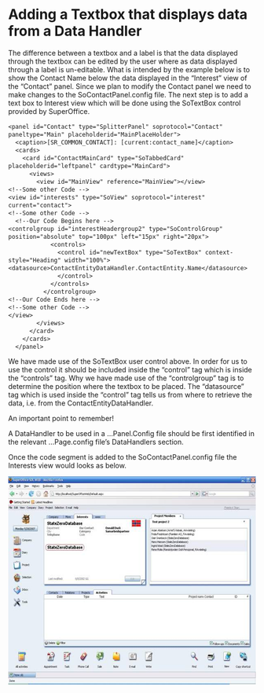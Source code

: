 <properties date="2016-06-24"
SortOrder="9"
/>

Adding a Textbox that displays data from a Data Handler
=======================================================

The difference between a textbox and a label is that the data displayed through the textbox can be edited by the user where as data displayed through a label is un-editable. What is intended by the example below is to show the Contact Name below the data displayed in the “Interest” view of the “Contact” panel. Since we plan to modify the Contact panel we need to make changes to the SoContactPanel.config file. The next step is to add a text box to Interest view which will be done using the SoTextBox control provided by SuperOffice.

```
<panel id="Contact" type="SplitterPanel" soprotocol="Contact" paneltype="Main" placeholderid="MainPlaceHolder">
  <caption>[SR_COMMON_CONTACT]: [current:contact_name]</caption>
  <cards>
    <card id="ContactMainCard" type="SoTabbedCard" placeholderid="leftpanel" cardtype="MainCard">
      <views>
        <view id="MainView" reference="MainView"></view>
<!--Some other Code -->
<view id="interests" type="SoView" soprotocol="interest" current="contact">
<!--Some other Code -->
  <!--Our Code Begins here -->             
<controlgroup id="interestHeadergroup2" type="SoControlGroup" position="absolute" top="100px" left="15px" right="20px">
            <controls>
              <control id="newTextBox" type="SoTextBox" context-style="Heading" width="100%">
<datasource>ContactEntityDataHandler.ContactEntity.Name</datasource>
              </control>
            </controls>
          </controlgroup>
<!--Our Code Ends here -->
<!--Some other Code -->
</view>
        </views>
      </card>
    </cards>
  </panel>
```

 

We have made use of the SoTextBox user control above. In order for us to use the control it should be included inside the “control” tag which is inside the “controls” tag. Why we have made use of the “controlgroup” tag is to determine the position where the textbox to be placed. The “datasource” tag which is used inside the “control” tag tells us from where to retrieve the data, i.e. from the ContactEntityDataHandler.

An important point to remember!

A DataHandler to be used in a …Panel.Config file should be first identified in the relevant …Page.config file’s DataHandlers section.

Once the code segment is added to the SoContactPanel.config file the Interests view would looks as below.

<img src="../Customizing%20pages%20using%20config%20files_files/image003.jpg" width="605" height="424" />
